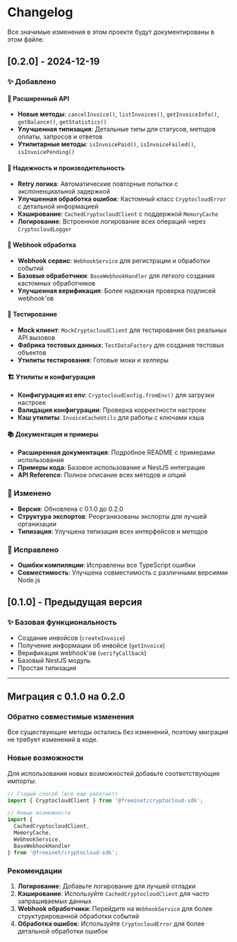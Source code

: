 # Changelog

Все значимые изменения в этом проекте будут документированы в этом файле.

## [0.2.0] - 2024-12-19

### ✨ Добавлено

#### 🔧 Расширенный API
- **Новые методы**: `cancelInvoice()`, `listInvoices()`, `getInvoiceInfo()`, `getBalance()`, `getStatistics()`
- **Улучшенная типизация**: Детальные типы для статусов, методов оплаты, запросов и ответов
- **Утилитарные методы**: `isInvoicePaid()`, `isInvoiceFailed()`, `isInvoicePending()`

#### 🔄 Надежность и производительность
- **Retry логика**: Автоматические повторные попытки с экспоненциальной задержкой
- **Улучшенная обработка ошибок**: Кастомный класс `CryptocloudError` с детальной информацией
- **Кэширование**: `CachedCryptocloudClient` с поддержкой `MemoryCache`
- **Логирование**: Встроенное логирование всех операций через `CryptocloudLogger`

#### 🎯 Webhook обработка
- **Webhook сервис**: `WebhookService` для регистрации и обработки событий
- **Базовые обработчики**: `BaseWebhookHandler` для легкого создания кастомных обработчиков
- **Улучшенная верификация**: Более надежная проверка подписей webhook'ов

#### 🧪 Тестирование
- **Mock клиент**: `MockCryptocloudClient` для тестирования без реальных API вызовов
- **Фабрика тестовых данных**: `TestDataFactory` для создания тестовых объектов
- **Утилиты тестирования**: Готовые моки и хелперы

#### 🏗️ Утилиты и конфигурация
- **Конфигурация из env**: `CryptocloudConfig.fromEnv()` для загрузки настроек
- **Валидация конфигурации**: Проверка корректности настроек
- **Кэш утилиты**: `InvoiceCacheUtils` для работы с ключами кэша

#### 📚 Документация и примеры
- **Расширенная документация**: Подробное README с примерами использования
- **Примеры кода**: Базовое использование и NestJS интеграция
- **API Reference**: Полное описание всех методов и опций

### 🔄 Изменено

- **Версия**: Обновлена с 0.1.0 до 0.2.0
- **Структура экспортов**: Реорганизованы экспорты для лучшей организации
- **Типизация**: Улучшена типизация всех интерфейсов и методов

### 🐛 Исправлено

- **Ошибки компиляции**: Исправлены все TypeScript ошибки
- **Совместимость**: Улучшена совместимость с различными версиями Node.js

## [0.1.0] - Предыдущая версия

### ✨ Базовая функциональность
- Создание инвойсов (`createInvoice`)
- Получение информации об инвойсе (`getInvoice`)
- Верификация webhook'ов (`verifyCallback`)
- Базовый NestJS модуль
- Простая типизация

---

## Миграция с 0.1.0 на 0.2.0

### Обратно совместимые изменения
Все существующие методы остались без изменений, поэтому миграция не требует изменений в коде.

### Новые возможности
Для использования новых возможностей добавьте соответствующие импорты:

```typescript
// Старый способ (все еще работает)
import { CryptocloudClient } from '@freeinet/cryptocloud-sdk';

// Новые возможности
import { 
  CachedCryptocloudClient, 
  MemoryCache,
  WebhookService,
  BaseWebhookHandler 
} from '@freeinet/cryptocloud-sdk';
```

### Рекомендации
1. **Логирование**: Добавьте логирование для лучшей отладки
2. **Кэширование**: Используйте `CachedCryptocloudClient` для часто запрашиваемых данных
3. **Webhook обработчики**: Перейдите на `WebhookService` для более структурированной обработки событий
4. **Обработка ошибок**: Используйте `CryptocloudError` для более детальной обработки ошибок
